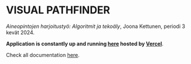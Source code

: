 # VISUAL PATHFINDER

*Aineopintojen harjoitustyö: Algoritmit ja tekoäly*, Joona Kettunen, periodi 3 kevät 2024.

**Application is constantly up and running [here](https://visualpathfinder.vercel.app/) hosted by [Vercel](https://vercel.com/)**.

Check all documentation [here](https://github.com/joonarafael/visualpathfinder/tree/main/documentation).
